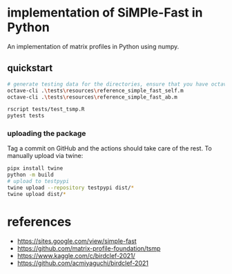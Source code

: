 # implementation of SiMPle-Fast in Python

An implementation of matrix profiles in Python using numpy.

## quickstart

```bash
# generate testing data for the directories, ensure that you have octave installed
octave-cli .\tests\resources\reference_simple_fast_self.m
octave-cli .\tests\resources\reference_simple_fast_ab.m

rscript tests/test_tsmp.R
pytest tests
```

### uploading the package

Tag a commit on GitHub and the actions should take care of the rest. To manually upload via twine:

```bash
pipx install twine
python -m build
# upload to testpypi
twine upload --repository testpypi dist/*
twine upload dist/*
```

# references

- https://sites.google.com/view/simple-fast
- https://github.com/matrix-profile-foundation/tsmp
- https://www.kaggle.com/c/birdclef-2021/
- https://github.com/acmiyaguchi/birdclef-2021
